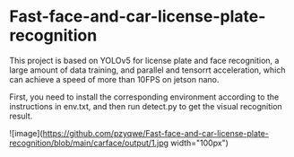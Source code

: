 # Fast-face-and-car-license-plate-recognition
This project is based on YOLOv5 for license plate and face recognition, a large amount of data training, and parallel and tensorrt acceleration, which can achieve a speed of more than 10FPS on jetson nano.

First, you need to install the corresponding environment according to the instructions in env.txt, and then run detect.py to get the visual recognition result.

![image](https://github.com/pzyqwe/Fast-face-and-car-license-plate-recognition/blob/main/carface/output/1.jpg width="100px")
